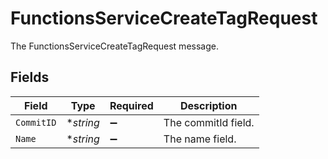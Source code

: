 # FunctionsServiceCreateTagRequest

The FunctionsServiceCreateTagRequest message.


## Fields

| Field               | Type                | Required            | Description         |
| ------------------- | ------------------- | ------------------- | ------------------- |
| `CommitID`          | **string*           | :heavy_minus_sign:  | The commitId field. |
| `Name`              | **string*           | :heavy_minus_sign:  | The name field.     |